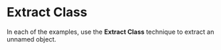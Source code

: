 # Extract Class

In each of the examples, use the **Extract Class** technique to extract an unnamed object.
